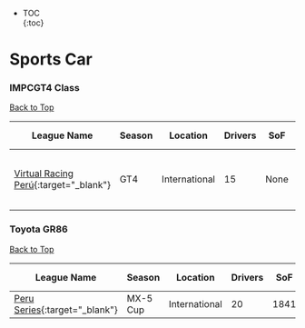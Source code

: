 * TOC  
{:toc}

# Sports Car

### IMPCGT4 Class

[Back to Top](#)  

| League Name | Season | Location | Drivers | SoF | Setup | Upcoming Race | New York | London | Sydney |
|-----------------------------------------------------------------------------------------------------------------|------|-------------|-------|----|-----|-------------|---------------------------|---------------------------|----------------------------|
|[Virtual Racing Perú](https://members.iracing.com/membersite/member/LeagueView.do?league=10575){:target="_blank"} |GT4 |International |15 |None | |Road America |Thu, January 18 07:40PM EST |Fri, January 19 12:40AM GMT |Fri, January 19 11:40AM AEDT |

### Toyota GR86

[Back to Top](#)  

| League Name | Season | Location | Drivers | SoF | Setup | Upcoming Race | New York | London | Sydney |
|---------------------------------------------------------------------------------------------------------|---------|-------------|-------|----|-----|-------------|--------|------|------|
|[Peru Series](https://members.iracing.com/membersite/member/LeagueView.do?league=10169){:target="_blank"} |MX\-5 Cup |International |20 |1841 | | | | | |

